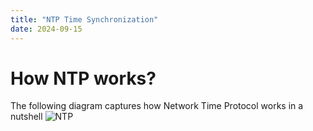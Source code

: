 ```yaml
---
title: "NTP Time Synchronization"
date: 2024-09-15
---
```

# How NTP works?
The following diagram captures how Network Time Protocol works in a nutshell
![NTP](/GithubPage/doc/assets/NTP.drawio.png)
